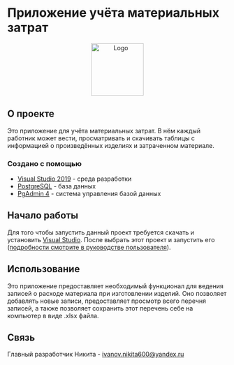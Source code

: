 # Приложение учёта материальных затрат






<!-- PROJECT LOGO -->
<div align="center">
  <a href="https://github.com/Nikita60012/Materila_costs">    
    <img src="https://github.com/Nikita60012/Material_costs/assets/96587581/c15b7969-f3ec-4474-a3b3-8e122e4fcf68" alt="Logo"  width="120" height="120">
  </a>


  <p align="center">
   
  
  </p>
</div>





<!-- ABOUT THE PROJECT -->
## О проекте

Это приложение для учёта материальных затрат. В нём каждый работник может вести, просматривать и скачивать таблицы с информацией о произведённых изделиях и затраченном материале. 




### Создано с помощью

* [Visual Studio 2019](https://visualstudio.microsoft.com/ru/) - среда разработки
* [PostgreSQL](https://www.postgresql.org/) - база данных
* [PgAdmin 4](https://www.pgadmin.org/) - система управления базой данных



<!-- GETTING STARTED -->
## Начало работы

Для того чтобы запустить данный проект требуется скачать и установить [Visual Studio](https://visualstudio.microsoft.com/ru/). После выбрать этот проект и запустить его ([подробности смотрите в руководстве пользователя](https://github.com/Nikita60012/Flight-scoreboard/wiki/Руководство-пользователя)).


<!-- USAGE EXAMPLES -->
## Использование
Это приложение предоставляет необходимый функционал для ведения записей о расходе материала при изготовлении изделий. Оно позволяет добавлять новые записи, предоставляет просмотр всего перечня записей, а также позволяет сохранить этот перечень себе на компьютер в виде .xlsx файла.




<!-- CONTACT -->
## Связь

Главный разработчик Никита - [ivanov.nikita600@yandex.ru](https://mail.yandex.ru/?utm_source=main_stripe_big&uid=348180308#inbox)
